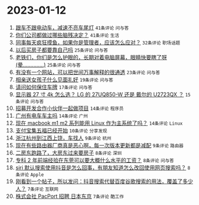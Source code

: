 # 2023-01-12

1. [跟车不跟电动车，减速不亮车尾灯](https://www.v2ex.com/t/908310) `41条评论` `问与答`
1. [你们公司都做过哪些脑残决定？](https://www.v2ex.com/t/908301) `41条评论` `生活`
1. [同事每天疯狂摸鱼，如果你是管理者，应该怎么应对？](https://www.v2ex.com/t/908325) `32条评论` `职场话题`
1. [以后买房子都要靠自己吗](https://www.v2ex.com/t/908324) `25条评论` `问与答`
1. [老铁们，你们是怎么护眼的，长期对着电脑屏幕，眼睛快要瞎了呀(晕..............)](https://www.v2ex.com/t/908314) `25条评论` `问与答`
1. [有没有一个网站，可以把世间万事解释的很通透](https://www.v2ex.com/t/908313) `23条评论` `问与答`
1. [相亲送女孩子什么见面礼好](https://www.v2ex.com/t/908322) `19条评论` `问与答`
1. [请问如何保住车牌](https://www.v2ex.com/t/908309) `17条评论` `问与答`
1. [显示器 27 寸 4k 怎么选？ LG 的 27UQ850-W 还是 戴尔的 U2723QX ？](https://www.v2ex.com/t/908311) `15条评论` `问与答`
1. [招募开发合作小伙伴一起做项目](https://www.v2ex.com/t/908331) `14条评论` `程序员`
1. [广州有电车车主吗](https://www.v2ex.com/t/908326) `14条评论` `广州`
1. [现在 macbook m1 m2 系列能用 Linux 作为主系统了吗？](https://www.v2ex.com/t/908306) `14条评论` `Linux`
1. [支付宝集五福已经开始](https://www.v2ex.com/t/908320) `10条评论` `分享发现`
1. [浙江杭州到江西上饶，车找人](https://www.v2ex.com/t/908319) `9条评论` `杭州`
1. [现在有些路由器厂商真是恶心啊，每一次版本更新都是减配](https://www.v2ex.com/t/908316) `9条评论` `路由器`
1. [二房东跑路了，大房东过来要房子](https://www.v2ex.com/t/908332) `8条评论` `深圳`
1. [专科 2 年前端经验在东莞可以要大概什么水平的工资？](https://www.v2ex.com/t/908312) `8条评论` `问与答`
1. [siri 默认搜索使用抖音是怎么回事，有朋友知道怎么改回使用网页搜索吗？](https://www.v2ex.com/t/908303) `8条评论` `Apple`
1. [刚看到一个帖子，所以发问：抖音搜索代替百度谷歌搜索的用法，覆盖了多少人？](https://www.v2ex.com/t/908321) `7条评论` `互联网`
1. [株式会社 PacPort 招聘 日本东京](https://www.v2ex.com/t/908304) `7条评论` `酷工作`

